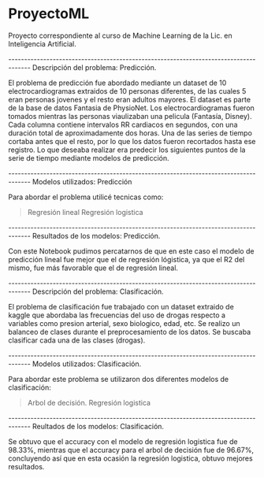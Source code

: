 # ProyectoML
Proyecto correspondiente al curso de Machine Learning de la Lic. en Inteligencia Artificial.




------------------------------------------------------------------------------------- Descripción del problema: Predicción.

El problema de predicción fue abordado mediante un dataset de 10 electrocardiogramas extraidos de 10 personas diferentes, de las cuales 5 eran personas jovenes y el resto eran adultos mayores. El dataset es parte de la base de datos Fantasia de PhysioNet. Los electrocardiogramas fueron tomados mientras las personas viaulizaban una pelicula (Fantasía, Disney). Cada columna contiene intervalos RR cardiacos en segundos, con una duración total de aproximadamente dos horas.
Una de las series de tiempo cortaba antes que el resto, por lo que los datos fueron recortados hasta ese registro.
Lo que deseaba realizar era predecir los siguientes puntos de la serie de tiempo mediante modelos de predicción.

------------------------------------------------------------------------------------- Modelos utilizados: Predicción

Para abordar el problema utilicé tecnicas como: 
> Regresión lineal
> Regresión logistica

------------------------------------------------------------------------------------- Resultados de los modelos: Predicción.

Con este Notebook pudimos percatarnos de que en este caso el modelo de predicción lineal fue mejor que el de regresión lógistica, ya que el R2 del mismo, fue más favorable que el de regresión lineal.





------------------------------------------------------------------------------------- Descripción del problema: Clasificación.

El problema de clasificación fue trabajado con un dataset extraido de kaggle que abordaba las frecuencias del uso de drogas respecto a variables como presion arterial, sexo biologico, edad, etc. 
Se realizo un balanceo de clases durante el preprocesamiento de los datos.
Se buscaba clasificar cada una de las clases (drogas). 

------------------------------------------------------------------------------------- Modelos utilizados: Clasificación.

Para abordar este problema se utilizaron dos diferentes modelos de clasificación: 
> Arbol de decisión.
> Regresión logistica

------------------------------------------------------------------------------------- Reultados de los modelos: Clasificación.

Se obtuvo que el accuracy con el modelo de regresión logistica fue de 98.33%, mientras que el accuracy para el arbol de decisión fue de 96.67%, concluyendo así que en esta ocasión la regresión logistica, obtuvo mejores resultados. 


